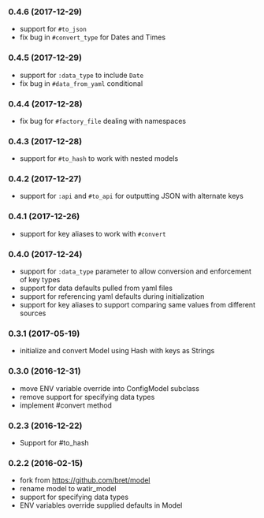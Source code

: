 ### 0.4.6 (2017-12-29)

* support for `#to_json`
* fix bug in `#convert_type` for Dates and Times

### 0.4.5 (2017-12-29)

* support for `:data_type` to include `Date`
* fix bug in `#data_from_yaml` conditional

### 0.4.4 (2017-12-28)

* fix bug for `#factory_file` dealing with namespaces

### 0.4.3 (2017-12-28)

* support for `#to_hash` to work with nested models

### 0.4.2 (2017-12-27)

* support for `:api` and `#to_api` for outputting JSON with alternate keys

### 0.4.1 (2017-12-26)

* support for key aliases to work with `#convert`

### 0.4.0 (2017-12-24)

* support for `:data_type` parameter to allow conversion and enforcement of key types
* support for data defaults pulled from yaml files
* support for referencing yaml defaults during initialization
* support for key aliases to support comparing same values from different sources

### 0.3.1 (2017-05-19)

* initialize and convert Model using Hash with keys as Strings

### 0.3.0 (2016-12-31)

* move ENV variable override into ConfigModel subclass
* remove support for specifying data types
* implement #convert method

### 0.2.3 (2016-12-22)

* Support for #to_hash

### 0.2.2 (2016-02-15)

* fork from https://github.com/bret/model
* rename model to watir_model
* support for specifying data types
* ENV variables override supplied defaults in Model
